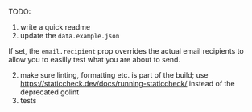 TODO:

1. write a quick readme
2. update the `data.example.json`

If set, the `email.recipient` prop overrides the actual email recipients to allow you to easilly test what you are about to send.

2. make sure linting, formatting etc. is part of the build; use https://staticcheck.dev/docs/running-staticcheck/ instead of the deprecated golint
3. tests
